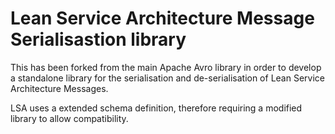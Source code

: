 
# Lean Service Architecture Message Serialisastion library

This has been forked from the main Apache Avro library in order to develop a standalone library for the serialisation and de-serialisation of Lean Service Architecture Messages. 

LSA uses a extended schema definition, therefore requiring a modified library to allow compatibility. 


